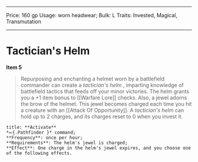 
---
Price: 160 gp
Usage: worn headwear;
Bulk: L
Traits: Invested, Magical, Transmutation

---

# Tactician's Helm

**Item 5**

> Repurposing and enchanting a helmet worn by a battlefield commander can create a *tactician's helm* , imparting knowledge of battlefield tactics that feeds off your minor victories. The helm grants you a +1 item bonus to [[Warfare Lore]] checks. Also, a jewel adorns the brow of the helmet. This jewel becomes charged each time you hit a creature with an [[Attack Of Opportunity]]. A *tactician's helm* can hold up to 2 charges, and its charges reset to 0 when you invest it.

```ad-embed-ability
title: **Activate**
*⬻{.Pathfinder }* command; 
**Frequency**: once per hour;
**Requirements**: The helm's jewel is charged;
**Effect**: One charge in the helm's jewel expires, and you choose one of the following effects.

```
